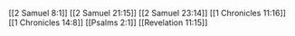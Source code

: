 [[2 Samuel 8:1]]
[[2 Samuel 21:15]]
[[2 Samuel 23:14]]
[[1 Chronicles 11:16]]
[[1 Chronicles 14:8]]
[[Psalms 2:1]]
[[Revelation 11:15]]
